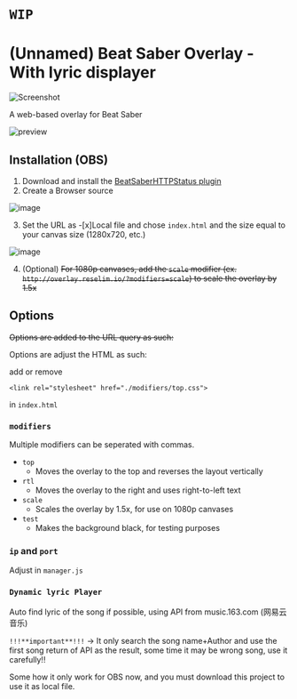 # `WIP`

# (Unnamed) Beat Saber Overlay - With lyric displayer

![Screenshot](https://i.imgur.com/4mR98Ei.png)

A web-based overlay for Beat Saber

![preview](https://i.imgur.com/fOg4TUp.png)

## Installation (OBS)

1. Download and install the [BeatSaberHTTPStatus plugin](https://github.com/opl-/beatsaber-http-status/releases)
2. Create a Browser source

![image](https://i.imgur.com/WyTjdtd.png)

3. Set the URL as -[x]Local file and chose `index.html` and the size equal to your canvas size (1280x720, etc.)

![image](https://imgur.com/KxowYrw.png)

4. (Optional) ~~For 1080p canvases, add the `scale` modifier (ex. `http://overlay.reselim.io/?modifiers=scale`) to scale the overlay by 1.5x~~

## Options

~~Options are added to the URL query as such:~~

Options are adjust the HTML as such:

add or remove
```
<link rel="stylesheet" href="./modifiers/top.css">
```
in `index.html`

### `modifiers`

Multiple modifiers can be seperated with commas.

- `top`
	* Moves the overlay to the top and reverses the layout vertically
- `rtl`
	* Moves the overlay to the right and uses right-to-left text
- `scale`
	* Scales the overlay by 1.5x, for use on 1080p canvases
- `test`
	* Makes the background black, for testing purposes
	
### `ip` and `port`

Adjust in `manager.js`

### `Dynamic lyric Player`

Auto find lyric of the song if possible, using API from music.163.com (网易云音乐)

`!!!**important**!!!` ->  It only search the song name+Author and use the first song return of API as the result, some time it may be wrong song, use it carefully!!

Some how it only work for OBS now, and you must download this project to use it as local file.
